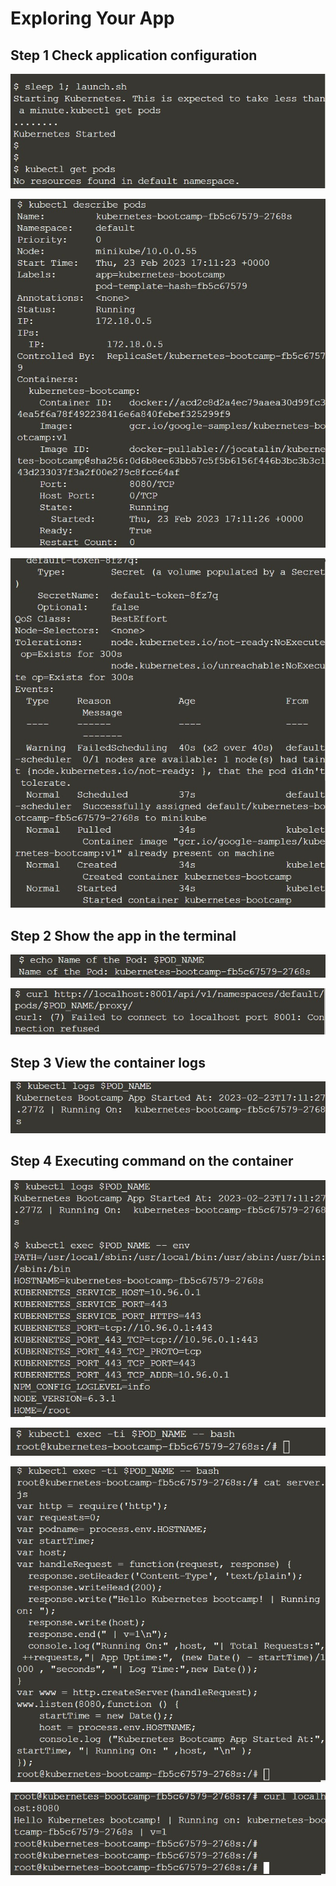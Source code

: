 # Exploring Your App

## Step 1 Check application configuration

![](/minggu-13/images/image7.jpg)

![](/minggu-13/images/image8.jpg)

![](/minggu-13/images/image9.jpg)

## Step 2 Show the app in the terminal

![](/minggu-13/images/image10.jpg)

![](/minggu-13/images/image11.jpg)

## Step 3 View the container logs

![](/minggu-13/images/image12.jpg)

## Step 4 Executing command on the container

![](/minggu-13/images/image13.jpg)

![](/minggu-13/images/image14.jpg)

![](/minggu-13/images/image15.jpg)

![](/minggu-13/images/image16.jpg)



